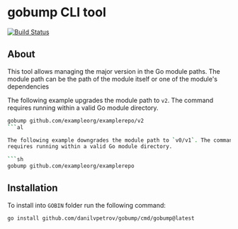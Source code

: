 # gobump CLI tool

[![Build Status](https://github.com/danilvpetrov/gobump/workflows/CI/badge.svg)](https://github.com/danilvpetrov/gobump/actions?workflow=CI)

## About

This tool allows managing the major version in the Go module paths. The module
path can be the path of the module itself or one of the module's dependencies

The following example upgrades the module path to `v2`. The command requires
running within a valid Go module directory.

```sh
gobump github.com/exampleorg/examplerepo/v2
```al

The following example downgrades the module path to `v0/v1`. The command
requires running within a valid Go module directory.

```sh
gobump github.com/exampleorg/examplerepo
```

## Installation

To install into `GOBIN` folder run the following command:

```sh
go install github.com/danilvpetrov/gobump/cmd/gobump@latest
```
